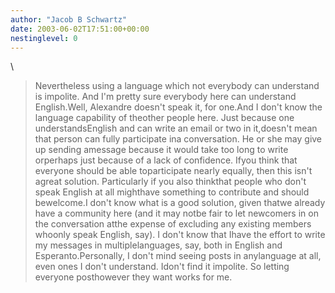 ```yaml
---
author: "Jacob B Schwartz"
date: 2003-06-02T17:51:00+00:00
nestinglevel: 0
---
```

\
> Nevertheless using a language which not
> everybody can understand is impolite. And I'm
> pretty sure everybody here can understand
> English.Well, Alexandre doesn't speak it, for one.And I don't know the language capability of theother people here. Just because one understandsEnglish and can write an email or two in it,doesn't mean that person can fully participate ina conversation. He or she may give up sending amessage because it would take too long to write orperhaps just because of a lack of confidence. Ifyou think that everyone should be able toparticipate nearly equally, then this isn't agreat solution. Particularly if you also thinkthat people who don't speak English at all mighthave something to contribute and should bewelcome.I don't know what is a good solution, given thatwe already have a community here (and it may notbe fair to let newcomers in on the conversation atthe expense of excluding any existing members whoonly speak English, say). I don't know that Ihave the effort to write my messages in multiplelanguages, say, both in English and Esperanto.Personally, I don't mind seeing posts in anylanguage at all, even ones I don't understand. Idon't find it impolite. So letting everyone posthowever they want works for me.